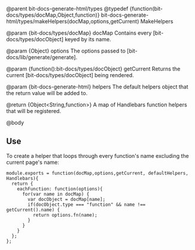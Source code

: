 @parent bit-docs-generate-html/types
@typedef {function(bit-docs/types/docMap,Object,function)} bit-docs-generate-html/types/makeHelpers(docMap,options,getCurrent) MakeHelpers

@param {bit-docs/types/docMap} docMap Contains every
[bit-docs/types/docObject] keyed by its name.

@param {Object} options The options passed to [bit-docs/lib/generate/generate]. 

@param {function():bit-docs/types/docObject} getCurrent Returns the current
[bit-docs/types/docObject] being rendered.

@param {bit-docs-generate-html} helpers The default helpers object that the
return value will be added to.

@return {Object<String,function>} A map of Handlebars function helpers that
will be registered.

@body

## Use

To create a helper that loops through every function's name excluding the
current page's name:

    module.exports = function(docMap,options,getCurrent, defaultHelpers, Handlebars){
      return {
        eachFunction: function(options){
          for(var name in docMap) {
            var docObject = docMap[name];
            if(docObject.type === "function" && name !== getCurrent().name) {
              return options.fn(name);
            }
          }
        }
      };
    };
